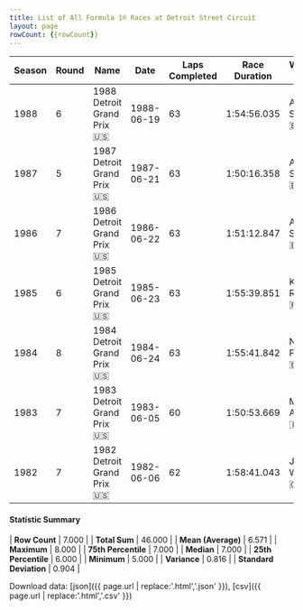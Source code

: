 ```yaml
---
title: List of All Formula 1® Races at Detroit Street Circuit
layout: page
rowCount: {{rowCount}}
---
```


| Season | Round | Name | Date | Laps Completed | Race Duration | Winning Driver | Winning Constructor |
|--|--|--|--|--|--|--|--|
| 1988 | 6 | 1988 Detroit Grand Prix 🇺🇸 | 1988-06-19 | 63 | 1:54:56.035 | Ayrton Senna 🇧🇷 | McLaren 🇬🇧 |
| 1987 | 5 | 1987 Detroit Grand Prix 🇺🇸 | 1987-06-21 | 63 | 1:50:16.358 | Ayrton Senna 🇧🇷 | Team Lotus 🇬🇧 |
| 1986 | 7 | 1986 Detroit Grand Prix 🇺🇸 | 1986-06-22 | 63 | 1:51:12.847 | Ayrton Senna 🇧🇷 | Team Lotus 🇬🇧 |
| 1985 | 6 | 1985 Detroit Grand Prix 🇺🇸 | 1985-06-23 | 63 | 1:55:39.851 | Keke Rosberg 🇫🇮 | Williams 🇬🇧 |
| 1984 | 8 | 1984 Detroit Grand Prix 🇺🇸 | 1984-06-24 | 63 | 1:55:41.842 | Nelson Piquet 🇧🇷 | Brabham 🇬🇧 |
| 1983 | 7 | 1983 Detroit Grand Prix 🇺🇸 | 1983-06-05 | 60 | 1:50:53.669 | Michele Alboreto 🇮🇹 | Tyrrell 🇬🇧 |
| 1982 | 7 | 1982 Detroit Grand Prix 🇺🇸 | 1982-06-06 | 62 | 1:58:41.043 | John Watson 🇬🇧 | McLaren 🇬🇧 |

#### Statistic Summary

| **Row Count** | 7.000 |
| **Total Sum** | 46.000 |
| **Mean (Average)** | 6.571 |
| **Maximum** | 8.000 |
| **75th Percentile** | 7.000 |
| **Median** | 7.000 |
| **25th Percentile** | 6.000 |
| **Minimum** | 5.000 |
| **Variance** | 0.816 |
| **Standard Deviation** | 0.904 |

Download data: [json]({{ page.url | replace:'.html','.json' }}), [csv]({{ page.url | replace:'.html','.csv' }})
